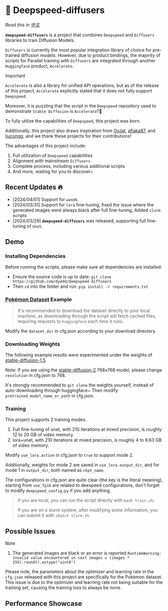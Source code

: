 # 🧩 Deepspeed-diffusers

*Read this in [中文](README.md).*

**`deepspeed-diffusers`** is a project that combines `Deepspeed` and `Diffusers` libraries to train Diffusion Models.

`Diffusers` is currently the most popular integration library of choice for pre-trained diffusion models. However, due
to product bindings, the majority of scripts for Parallel training with `Diffusers` are integrated through
another `Huggingface` product, `Accelerate`.

> [!IMPORTANT]
> `Accelerate` is also a library for unified API operations, but as of the release of this project, `Accelerate`
> explicitly stated that it does not fully support `Deepspeed`.
>
> Moreover, it is puzzling that the script in the `Deepspeed` repository used to demonstrate `Stable Diffusion`
> is `Accelerate`?🤔
>
> To fully utilize the capabilities of `Deepspeed`, this project was born.

Additionally, this project also draws inspiration
from [OvJat](https://github.com/OvJat/DeepSpeedTutorial), [afiaka87](https://github.com/afiaka87/latent-diffusion-deepspeed),
and [liucongg](https://github.com/liucongg/ChatGLM-Finetuning), and we thank these projects for their contributions!

The advantages of this project include:

1. Full utilization of `Deepspeed` capabilities
2. Alignment with mainstream `Diffusers`
3. Complete process, including various additional scripts
4. And more, waiting for you to discover~

## Recent Updates 🔥

- [2024/04/01] Support for `wandb`.
- [2024/03/31] Support for `lora` fine-tuning, fixed the issue where the generated images were always black after full
  fine-tuning, Added `slurm` scripts
- [2024/03/29] **`deepspeed-diffusers`** was released, supporting full fine-tuning of `Unet`.

## Demo

### Installing Dependencies

Before running the scripts, please make sure all dependencies are installed:

- Ensure the source code is up to date: `git clone https://github.com/dyedd/deepspeed-diffusers`
- Then `cd` into the folder and run: `pip install -r requirements.txt`

### [Pokémon Dataset](https://huggingface.co/datasets/lambdalabs/pokemon-blip-captions) Example

> It's recommended to download the dataset directly to your local machine, as downloading through the script will fetch
> cached files, requiring requests to `huggingface` each time it runs.

Modify the `dataset_dir` in cfg.json according to your download directory.

### Downloading Weights

The following example results were experimented under the weights
of [stable-diffusion-1.5](https://huggingface.co/runwayml/stable-diffusion-v1-5).

Note: If you are using the [stable-diffusion-2](https://huggingface.co/stabilityai/stable-diffusion-2) 768x768 model,
please change `resolution` in cfg.json to 768.

It's strongly recommended to `git clone` the weights yourself, instead of auto-downloading through huggingface~ Then
modify `pretrained_model_name_or_path` in cfg.json.

### Training

This project supports 2 training modes.

1. Full fine-tuning of unet, with 210 iterations at mixed precision, is roughly 12 to 20 GB of video memory.
2. lora+unet, with 210 iterations at mixed precision, is roughly 4 to 9.63 GB of video memory.

Modify `use_lora.action` in cfg.json to `true` to support mode 2.

Additionally, weights for mode 2 are saved in `use_lora.output_dir`, and for mode 1 in `output_dir`, both named
as `ckpt_name`.

The configurations in cfg.json are quite clear (the key is the literal meaning), starting from `use_fp16` are related to
deespeed configurations, don't forget to modify `deepspeed_config.py` if you add anything.

> If you are local, you can run the script directly with `bash train.sh`;
>
> If you are on a slurm system, after modifying some information, you can submit it with `sbatch slurm.sh`.

## Possible Issues

> [!NOTE]
> 1. The generated images are black or an error is
     reported `RuntimeWarning: invalid value encountered in cast images = (images * 255).round().astype("uint8")`
>
> Please note, the parameters about the optimizer and learning rate in the `cfg.json` released with this project are
> specifically for the Pokémon dataset. This issue is due to the optimizer and learning rate not being suitable for the
> training set, causing the training loss to always be none.

## Performance Showcase
